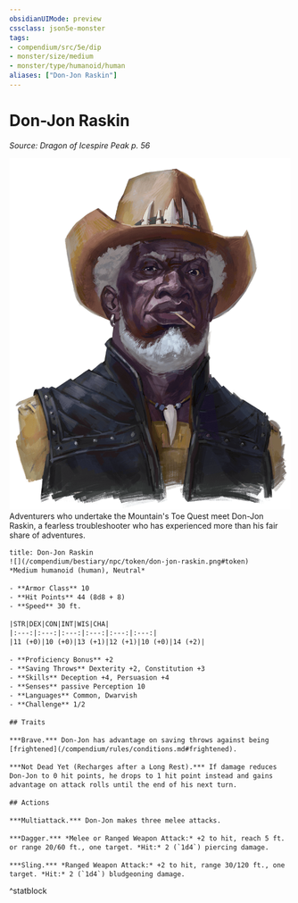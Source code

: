```yaml
---
obsidianUIMode: preview
cssclass: json5e-monster
tags:
- compendium/src/5e/dip
- monster/size/medium
- monster/type/humanoid/human
aliases: ["Don-Jon Raskin"]
---
```

# Don-Jon Raskin
*Source: Dragon of Icespire Peak p. 56*  

![](/compendium/bestiary/npc/img/don-jon-raskin.png#right)  
Adventurers who undertake the Mountain's Toe Quest meet Don-Jon Raskin, a fearless troubleshooter who has experienced more than his fair share of adventures.


```ad-statblock
title: Don-Jon Raskin
![](/compendium/bestiary/npc/token/don-jon-raskin.png#token)
*Medium humanoid (human), Neutral*

- **Armor Class** 10 
- **Hit Points** 44 (8d8 + 8) 
- **Speed** 30 ft.

|STR|DEX|CON|INT|WIS|CHA|
|:---:|:---:|:---:|:---:|:---:|:---:|
|11 (+0)|10 (+0)|13 (+1)|12 (+1)|10 (+0)|14 (+2)|

- **Proficiency Bonus** +2
- **Saving Throws** Dexterity +2, Constitution +3
- **Skills** Deception +4, Persuasion +4
- **Senses** passive Perception 10
- **Languages** Common, Dwarvish
- **Challenge** 1/2

## Traits

***Brave.*** Don-Jon has advantage on saving throws against being [frightened](/compendium/rules/conditions.md#frightened).

***Not Dead Yet (Recharges after a Long Rest).*** If damage reduces Don-Jon to 0 hit points, he drops to 1 hit point instead and gains advantage on attack rolls until the end of his next turn.

## Actions

***Multiattack.*** Don-Jon makes three melee attacks.

***Dagger.*** *Melee or Ranged Weapon Attack:* +2 to hit, reach 5 ft. or range 20/60 ft., one target. *Hit:* 2 (`1d4`) piercing damage.

***Sling.*** *Ranged Weapon Attack:* +2 to hit, range 30/120 ft., one target. *Hit:* 2 (`1d4`) bludgeoning damage.
```
^statblock